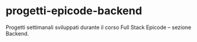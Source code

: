# progetti-epicode-backend
Progetti settimanali sviluppati durante il corso Full Stack Epicode – sezione Backend.
